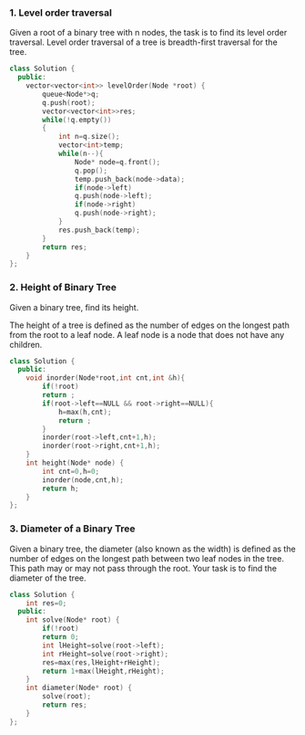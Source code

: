 ### 1. Level order traversal
Given a root of a binary tree with n nodes, the task is to find its level order traversal. Level order traversal of a tree is breadth-first traversal for the tree.

```cpp
class Solution {
  public:
    vector<vector<int>> levelOrder(Node *root) {
        queue<Node*>q;
        q.push(root);
        vector<vector<int>>res;
        while(!q.empty())
        {
            int n=q.size();
            vector<int>temp;
            while(n--){
                Node* node=q.front();
                q.pop();
                temp.push_back(node->data);
                if(node->left)
                q.push(node->left);
                if(node->right)
                q.push(node->right);
            }
            res.push_back(temp);
        }
        return res;
    }
};
```

### 2. Height of Binary Tree
Given a binary tree, find its height.

The height of a tree is defined as the number of edges on the longest path from the root to a leaf node. A leaf node is a node that does not have any children.

```cpp
class Solution {
  public:
    void inorder(Node*root,int cnt,int &h){
        if(!root)
        return ;
        if(root->left==NULL && root->right==NULL){
            h=max(h,cnt);
            return ;
        }
        inorder(root->left,cnt+1,h);
        inorder(root->right,cnt+1,h);
    }
    int height(Node* node) {
        int cnt=0,h=0;
        inorder(node,cnt,h);
        return h;
    }
};
```

### 3. Diameter of a Binary Tree
Given a binary tree, the diameter (also known as the width) is defined as the number of edges on the longest path between two leaf nodes in the tree. This path may or may not pass through the root. Your task is to find the diameter of the tree.

```cpp
class Solution {
    int res=0;
  public:
    int solve(Node* root) {
        if(!root)
        return 0;
        int lHeight=solve(root->left);
        int rHeight=solve(root->right);
        res=max(res,lHeight+rHeight);
        return 1+max(lHeight,rHeight);
    }
    int diameter(Node* root) {
        solve(root);
        return res;
    }
};
```
